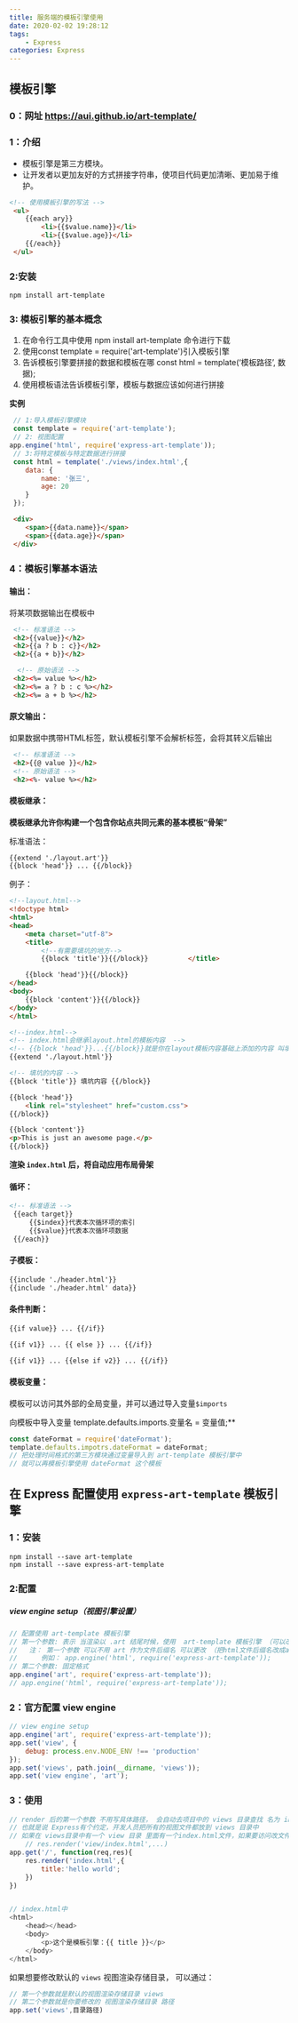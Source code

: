 ```yaml
---
title: 服务端的模板引擎使用
date: 2020-02-02 19:28:12
tags: 
    - Express
categories: Express
---
```

## 模板引擎

### 0：网址	 https://aui.github.io/art-template/ 

### 1：介绍

- 模板引擎是第三方模块。
- 让开发者以更加友好的方式拼接字符串，使项目代码更加清晰、更加易于维护。

```html
<!-- 使用模板引擎的写法 --> 
 <ul>
    {{each ary}}
        <li>{{$value.name}}</li>
        <li>{{$value.age}}</li>
    {{/each}}
 </ul>

```

### 2:安装

```shell
npm install art-template
```

### 3:  模板引擎的基本概念

1. 在命令行工具中使用 npm install art-template 命令进行下载
2. 使用const template = require('art-template')引入模板引擎
3. 告诉模板引擎要拼接的数据和模板在哪 const html = template(‘模板路径’, 数据);
4. 使用模板语法告诉模板引擎，模板与数据应该如何进行拼接 

**实例**

```javascript
 // 1:导入模板引擎模块
 const template = require('art-template');
 // 2: 视图配置
app.engine('html', require('express-art-template'));
 // 3:将特定模板与特定数据进行拼接
 const html = template('./views/index.html',{
    data: {
        name: '张三',
        age: 20
    }
 }); 

```

```html
 <div>
    <span>{{data.name}}</span>
    <span>{{data.age}}</span>
 </div>
```

### 4：模板引擎基本语法

#### 输出：

将某项数据输出在模板中

```html
 <!-- 标准语法 -->
 <h2>{{value}}</h2>
 <h2>{{a ? b : c}}</h2>
 <h2>{{a + b}}</h2>

  <!-- 原始语法 -->
 <h2><%= value %></h2>
 <h2><%= a ? b : c %></h2>
 <h2><%= a + b %></h2>
```

#### 原文输出：

如果数据中携带HTML标签，默认模板引擎不会解析标签，会将其转义后输出

```html
 <!-- 标准语法 -->
 <h2>{{@ value }}</h2>
 <!-- 原始语法 -->
 <h2><%- value %></h2>
```

#### 模板继承：

**模板继承允许你构建一个包含你站点共同元素的基本模板“骨架”** 

标准语法：

```html
{{extend './layout.art'}}  
{{block 'head'}} ... {{/block}}
```

例子：

```html
<!--layout.html-->
<!doctype html>
<html>
<head>
    <meta charset="utf-8">
    <title> 
        <!--有需要填坑的地方-->
        {{block 'title'}}{{/block}}          </title>

    {{block 'head'}}{{/block}}
</head>
<body>
    {{block 'content'}}{{/block}}
</body>
</html>
```

```html
<!--index.html-->
<!-- index.html会继承layout.html的模板内容  -->
<!-- {{block 'head'}}...{{/block}}就是你在layout模板内容基础上添加的内容 叫填坑内容  -->
{{extend './layout.html'}}

<!-- 填坑的内容 -->
{{block 'title'}} 填坑内容 {{/block}}

{{block 'head'}}
    <link rel="stylesheet" href="custom.css">
{{/block}}

{{block 'content'}}
<p>This is just an awesome page.</p>
{{/block}}
```

 **渲染 `index.html` 后，将自动应用布局骨架** 

#### 循坏：

```html
<!-- 标准语法 -->
 {{each target}}
     {{$index}}代表本次循环项的索引 
     {{$value}}代表本次循环项数据
 {{/each}}
```

#### 子模板：

```html
{{include './header.html'}}
{{include './header.html' data}}
```

#### 条件判断：

```html
{{if value}} ... {{/if}}

{{if v1}} ... {{ else }} ... {{/if}}

{{if v1}} ... {{else if v2}} ... {{/if}}
```

#### 模板变量：

 模板可以访问其外部的全局变量，并可以通过导入变量`$imports` 

向模板中导入变量 template.defaults.imports.变量名 = 变量值;**

```javascript
const dateFormat = require('dateFormat');
template.defaults.impotrs.dateFormat = dateFormat;
// 把处理时间格式的第三方模块通过变量导入到 art-template 模板引擎中
// 就可以再模板引擎使用 dateFormat 这个模板
```



## 在 Express 配置使用 `express-art-template` 模板引擎

### 1：安装

```shell
npm install --save art-template
npm install --save express-art-template
```

### 2:配置

##### view engine setup（视图引擎设置）

```javascript
// 配置使用 art-template 模板引擎
// 第一个参数: 表示 当渲染以 .art 结尾时候，使用  art-template 模板引擎 （可以改）
//   注： 第一个参数 可以不用 art 作为文件后缀名 可以更改 （把html文件后缀名改成art显得不习惯别扭）
//		例如： app.engine('html', require('express-art-template'));
// 第二个参数: 固定格式
app.engine('art', require('express-art-template'));
// app.engine('html', require('express-art-template'));
```

### 2：官方配置 view engine

```javascript
// view engine setup
app.engine('art', require('express-art-template'));
app.set('view', {
    debug: process.env.NODE_ENV !== 'production'
});
app.set('views', path.join(__dirname, 'views'));
app.set('view engine', 'art');
```

### 3：使用

```javascript
// render 后的第一个参数 不用写具体路径， 会自动去项目中的 views 目录查找 名为 index.html 文件
// 也就是说 Express有个约定，开发人员把所有的视图文件都放到 views 目录中
// 如果在 views目录中有一个 view 目录 里面有一个index.html文件，如果要访问改文件就可以这样写：
	// res.render('view/index.html',...)
app.get('/', function(req,res){
	res.render('index.html',{
		title:'hello world';
	})
})


// index.html中
<html>
    <head></head>
    <body>
    	<p>这个是模板引擎：{{ title }}</p>
    </body>
</html>
```

如果想要修改默认的 `views` 视图渲染存储目录， 可以通过：

```javascript
// 第一个参数就是默认的视图渲染存储目录 views
// 第二个参数就是你要修改的 视图渲染存储目录 路径
app.set('views',目录路径)
```

